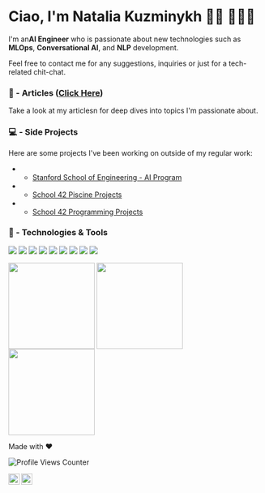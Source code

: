 # Ciao, I'm Natalia Kuzminykh 🖖🏻 👩🏽‍💻

I'm an**AI Engineer** who is passionate about new technologies such as **MLOps**, **Conversational AI**, and **NLP** development. 

Feel free to contact me for any suggestions, inquiries or just for a tech-related chit-chat.

### 📝 - Articles ([Click Here](https://github.com/nataliakzm/articles_list/blob/main/README.md))
Take a look at my articlesn for deep dives into topics I'm passionate about.

### 💻 - Side Projects
Here are some projects I've been working on outside of my regular work:
- - [Stanford School of Engineering - AI Program](https://github.com/nataliakzm/Stanford_AI_Program)
- - [School 42 Piscine Projects](https://github.com/nataliakzm/School42_Piscine)
- - [School 42 Programming Projects](https://github.com/nataliakzm/School42_Cursus)

### 🔧 - Technologies & Tools
![](https://img.shields.io/badge/Language-Python-informational?style=flat&logo=python&logoColor=white&color=0366d6)
![](https://img.shields.io/badge/Language-C-informational?style=flat&logo=c&logoColor=white&color=0366d6)
![](https://img.shields.io/badge/Language-Bash-informational?style=flat&logo=bash&logoColor=white&color=0366d6)
![](https://img.shields.io/badge/Framework-PyTorch-informational?style=flat&logo=pytorch&logoColor=white&color=0366d6)
![](https://img.shields.io/badge/Framework-TensorFlow-informational?style=flat&logo=tensorflow&logoColor=white&color=0366d6)
![](https://img.shields.io/badge/Framework-Scikitlearn-informational?style=flat&logo=scikitlearn&logoColor=white&color=0366d6)
![](https://img.shields.io/badge/Library-Spacy-informational?style=flat&logo=spacy&logoColor=white&color=0366d6)
![](https://img.shields.io/badge/Library-Transformers-informational?style=flat&logo=transformers&logoColor=white&color=0366d6)
![](https://img.shields.io/badge/Library-Flutter-informational?style=flat&logo=flutter&logoColor=white&color=0366d6)

[<img align="center" height="170" src="https://user-images.githubusercontent.com/45148177/233116279-55ec9905-3b4b-4342-bee4-ed0afd1e1a91.svg" />](https://digitalcredential.stanford.edu/check/6352487C55D3602114A81691DAA3D51BF03BCF6F98F5D3DFE956B2460B03BC18Mk1TbHVudGlydG85cUJOWkw5ckFMVUdJbXZjWWRtdjVYODYvY0VPK3ZmdWw0OVdH) [<img align="center" height="170" src="https://user-images.githubusercontent.com/45148177/233115582-05eb256f-a4a9-41ed-ab9c-2b2579606aec.svg" />](https://digitalcredential.stanford.edu/check/4918E6CDACC9A8CAB049C3B9E0BB4CBF0A9ABAC402DFC1CB1A6B9EDBEE71CC09eXFqOXhEMGdYd0dRQ0xvdlhra3lEc1RkUE8rQkMzQ21kdG5DUDJKWHhBeEtsL1dG) [<img align="center" height="170" src="https://user-images.githubusercontent.com/45148177/233117126-7c9ebeb9-35fb-45a3-9975-e439ab844617.svg" />](https://digitalcredential.stanford.edu/check/823C6C93BB0E1B33489BD31C4E21D993F9854AF4DFAAC8132C9F4C8EE2216236Z24wdnlxZENtZGdvNDdOM00vdUprOHpoYzFSQ0hxV3c5SktXOFhRVTUvdUhlRThG)

Made with :heart:

![Profile Views Counter](https://komarev.com/ghpvc/?username=nataliakzm&color=lightgrey&style=flat-square)

<p>
<a href="https://www.linkedin.com/in/natalia-kuzminykh94/">
  <img align="left" alt="Natalia's LinkdeIn" width="22px" src="https://cdn.jsdelivr.net/npm/simple-icons@v3/icons/linkedin.svg" />
</a>
<a href="https://medium.com/@natalia.kzm">
  <img align="left" alt="Natalia Kuzminykh's Medium" width="22px" src="https://cdn.jsdelivr.net/npm/simple-icons@3.0.1/icons/medium.svg" />
</a>
</p>
